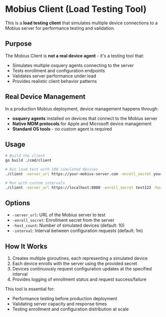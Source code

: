 # Mobius Client (Load Testing Tool)

This is a **load testing client** that simulates multiple device connections to a Mobius server for performance testing and validation.

## Purpose

The Mobius Client is **not a real device agent** - it's a testing tool that:

- Simulates multiple osquery agents connecting to the server
- Tests enrollment and configuration endpoints
- Validates server performance under load
- Provides realistic client behavior patterns

## Real Device Management

In a production Mobius deployment, device management happens through:

- **osquery agents** installed on devices that connect to the Mobius server
- **Native MDM protocols** for Apple and Microsoft device management
- **Standard OS tools** - no custom agent is required

## Usage

```bash
# Build the client
go build ./cmd/client

# Run load test with 100 simulated devices
./client -server_url https://your-mobius-server.com -enroll_secret your_secret -host_count 100

# Run with custom intervals
./client -server_url https://localhost:8080 -enroll_secret test123 -host_count 50 -interval 30s
```

## Options

- `-server_url`: URL of the Mobius server to test
- `-enroll_secret`: Enrollment secret from the server
- `-host_count`: Number of simulated devices (default: 10)
- `-interval`: Interval between configuration requests (default: 1m)

## How It Works

1. Creates multiple goroutines, each representing a simulated device
2. Each device enrolls with the server using the provided secret
3. Devices continuously request configuration updates at the specified interval
4. Provides logging of enrollment status and request success/failure

This tool is essential for:
- Performance testing before production deployment
- Validating server capacity and response times
- Testing enrollment and configuration distribution at scale
